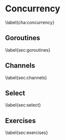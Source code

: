 # Concurrency
\label{cha:concurrency}

## Goroutines
\label{sec:goroutines}

## Channels
\label{sec:channels}

## Select
\label{sec:select}

## Exercises
\label{sec:exercises}

